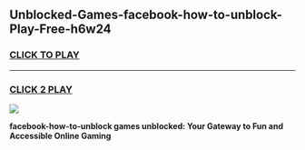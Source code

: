 
## Unblocked-Games-facebook-how-to-unblock-Play-Free-h6w24
<h3>
<a href="https://premium76.site?title=facebook-how-to-unblock&ref=23A">CLICK TO PLAY</a></h3>
<hr>

<h3>
<a href="https://premium76.site?title=facebook-how-to-unblock&ref=23A">CLICK 2 PLAY</a>
  
</h3>

<a href="https://premium76.site?title=facebook-how-to-unblock&ref=23A"><img src="https://clearcache.store/games.png"></a>


**facebook-how-to-unblock games unblocked: Your Gateway to Fun and Accessible Online Gaming**
